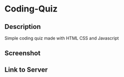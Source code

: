 # Coding-Quiz

## Description
Simple coding quiz made with HTML CSS and Javascript

## Screenshot


## Link to Server

